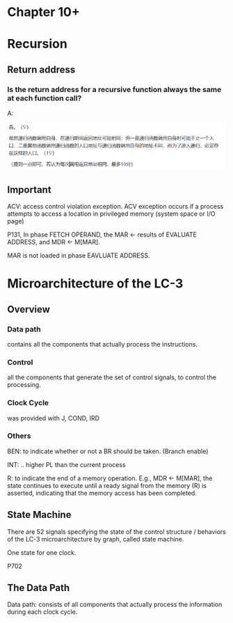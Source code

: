 # Chapter 10+

# Recursion

## Return address

### Is the return address for a recursive function always the same at each function call?

A: 

![Untitled](Chapter%2010+%208c83fa1a14f040b8906bc9e2b80982e3/Untitled.png)

## Important

ACV: access control violation exception. ACV exception occurs if a process attempts to access a location in privileged memory (system space or I/O page)

P131, In phase FETCH OPERAND, the MAR ← results of EVALUATE ADDRESS, and MDR ← M[MAR].

MAR is not loaded in phase EAVLUATE ADDRESS.

# Microarchitecture of the LC-3

## Overview

### Data path

contains all the components that actually process the instructions.

### Control

all the components that generate the set of control signals, to control the processing.

### Clock Cycle

was provided with  J, COND, IRD

### Others

BEN: to indicate whether or not a BR should be taken. (Branch enable)

INT: .. higher PL than the current process

R: to indicate the end of a memory operation. E.g., MDR ← M[MAR], the state continues to execute until a ready signal from the memory (R) is asserted, indicating that the memory access has been completed. 

## State Machine

There are 52 signals specifying the state of the control structure / behaviors of the LC-3 microarchitecture by graph, called state machine.

One state for one clock. 

P702

## The Data Path

Data path: consists of all components that actually process the information during each clock cycle.